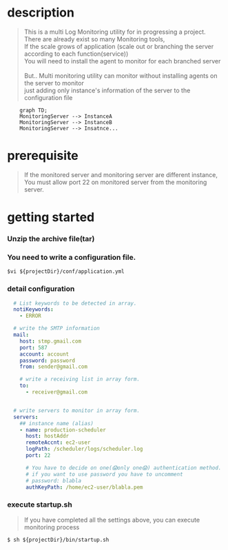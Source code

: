 
# description

> This is a multi Log Monitoring utility for in progressing a project.<br>
> There are already exist so many Monitoring tools,<br>
> If the scale grows of application (scale out or branching the server according to each function(service))<br>
> You will need to install the agent to monitor for each branched server <br><br>
> But.. Multi monitoring utility can monitor without installing agents on the server to monitor<br>
> just adding only instance's information of the server to the configuration file


```mermaid
    graph TD;
    MonitoringServer --> InstanceA
    MonitoringServer --> InstanceB
    MonitoringServer --> Insatnce...
```

# prerequisite 
> If the monitored server and monitoring server are different instance,
> You must allow port 22 on monitored server from the monitoring server.

# getting started
### Unzip the archive file(tar)

### You need to write a configuration file.
```shell
$vi ${projectDir}/conf/application.yml
```
### detail configuration
```yaml
  # List keywords to be detected in array. 
  notiKeywords:
    - ERROR

  # write the SMTP information
  mail:
    host: stmp.gmail.com 
    port: 587
    account: account
    password: password 
    from: sender@gmail.com

    # write a receiving list in array form. 
    to:
      - receiver@gmail.com


  # write servers to monitor in array form.
  servers:
    ## instance name (alias)
    - name: production-scheduler 
      host: hostAddr
      remoteAccnt: ec2-user 
      logPath: /scheduler/logs/scheduler.log
      port: 22

      # You have to decide on one(😱only one😱) authentication method. (password or authentication key)
      # if you want to use password you have to uncomment 
      # password: blabla 
      authKeyPath: /home/ec2-user/blabla.pem
```
### execute startup.sh 
> If you have completed all the settings above, you can execute monitoring process
```shell
$ sh ${projectDir}/bin/startup.sh
```